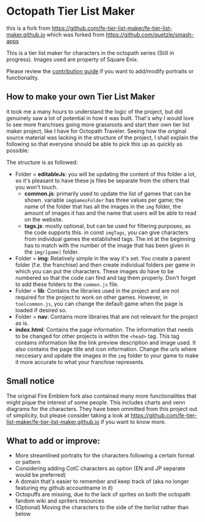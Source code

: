 # Octopath Tier List Maker

this is a fork from https://github.com/fe-tier-list-maker/fe-tier-list-maker.github.io which was forked from https://github.com/quetzle/smash-apps

This is a tier list maker for characters in the octopath series (Still in progress). Images used are property of Square Enix.

Please review the [contribution guide](https://github.com/fe-tier-list-maker/fe-tier-list-maker.github.io/blob/master/CONTRIBUTING.md) if you want to add/modify portraits or functionality.

## How to make your own Tier List Maker

it took me a many hours to understand the logic of the project, but did genuinely saw a lot of potential in how it was built. That's why I would love to see more franchises going more grassroots and start their own tier list maker project, like I have for Octopath Traveler. Seeing how the original source material was lacking in the structure of the project, I shall explain the following so that everyone should be able to pick this up as quickly as possible:

The structure is as followed:
- Folder = **editableJs**: you will be updating the content of this folder a lot, so it's pleasant to have these js files be separate from the others that you won't touch.
    - **common.js**: primarily used to update the list of games that can be shown. variable ``imgGamesFolder`` has three values per game; the name of the folder that has all the images in the ``img`` folder, the amount of images it has and the name that users will be able to read on the website.
    - **tags.js**: mostly optional, but can be used for filtering purposes, as the code supports this. in const ``imgTags``, you can give characters from individual games the established tags. The int at the beginning has to match with the number of the image that has been given in the ``img/[game]`` folder.
- Folder = **img**: Relatively simple in the way it's set. You create a parent folder (f.e. the franchise) and then create individual folders per game in which you can put the characters. These images do have to be numbered so that the code can find and tag them properly. Don't forget to add these folders to the ``common.js`` file.
- Folder = **lib**: Contains the libraries used in the project and are not required for the project to work on other games. However, in ``toolcommon.js``, you can change the default game when the page is loaded if desired so.
- Folder = **nav**: Contains more libraries that are not relevant for the project as is.
- **index.html**: Contains the page information. The information that needs to be changed for other projects is within the ``<head>`` tag. This tag contains information like the link preview description and image used. It also contains the page title and icon information. Change the urls where neccesary and update the images in the ``img`` folder to your game to make it more accurate to what your franchise represents.

## Small notice
The original Fire Emblem fork also contained many more functionalities that might pique the interest of some people. This includes charts and venn diagrams for the characters. They have been ommitted from this project out of simplicity, but please consider taking a look at https://github.com/fe-tier-list-maker/fe-tier-list-maker.github.io if you want to know more.

## What to add or improve:
- More streamlined portraits for the characters following a certain format or pattern
- Considering adding CotC characters as option (EN and JP separate would be preferred)
- A domain that's easier to remember and keep track of (aka no longer featuring my github accountname in it)
- Octopuffs are missing, due to the lack of sprites on both the octopath fandom wiki and spriters resources
- (Optional) Moving the characters to the side of the tierlist rather than below
